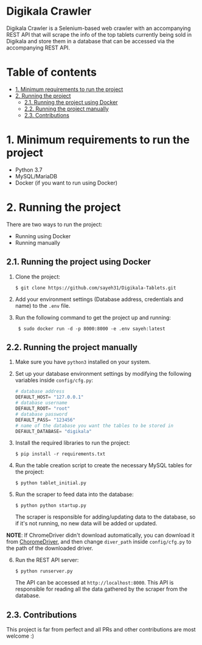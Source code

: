 # Digikala Crawler
Digikala Crawler is a Selenium-based web crawler with an accompanying REST API that will scrape the info of the top tablets currently being sold in Digikala and store them in a database that can be accessed via the accompanying REST API.

# Table of contents
- [1. Minimum requirements to run the project](#1-minimum-requirements-to-run-the-project)
- [2. Running the project](#2-running-the-project)
  - [2.1. Running the project using Docker](#21-running-the-project-using-docker)
  - [2.2. Running the project manually](#22-running-the-project-manually)
  - [2.3. Contributions](#23-contributions)

# 1. Minimum requirements to run the project
- Python 3.7
- MySQL/MariaDB
- Docker (if you want to run using Docker)

# 2. Running the project
There are two ways to run the project:
- Running using Docker
- Running manually

## 2.1. Running the project using Docker
 1. Clone the project:
    ```console
    $ git clone https://github.com/sayeh31/Digikala-Tablets.git
    ```

 2. Add your environment settings (Database address, credentials and name) to the `.env` file.

 3. Run the following command to get the project up and running:
    ```console
     $ sudo docker run -d -p 8000:8000 -e .env sayeh:latest
    ```


## 2.2. Running the project manually
1. Make sure you have `python3` installed on your system.

2. Set up your database environment settings by modifying the following variables inside `config/cfg.py`:
   ```python
   # database address
   DEFAULT_HOST= "127.0.0.1"
   # database username
   DEFAULT_ROOT= "root"
   # database password
   DEFAULT_PASS= "123456"
   # name of the database you want the tables to be stored in
   DEFAULT_DATABASE= "digikala"
   ```
3. Install the required libraries to run the project:
    ```console
    $ pip install -r requirements.txt
    ```

4. Run the table creation script to create the necessary MySQL tables for the project:
    ```console
    $ python tablet_initial.py
    ```

5. Run the scraper to feed data into the database:
    ```console
    $ python python startup.py
    ```
    The scraper is responsible for adding/updating data to the database, so if it's not running, no new data will be added or updated.
    
**NOTE**: If ChromeDriver didn't download automatically, you can download it from [ChoromeDriver](https://chromedriver.chromium.org/downloads), and then change `diver_path` inside `config/cfg.py` to the path of the downloaded driver.

6. Run the REST API server:
    ```console
    $ python runserver.py
    ```
    The API can be accessed at `http://localhost:8000`.‌ This API is responsible for reading all the data gathered by the scraper from the database.

## 2.3. Contributions
This project is far from perfect and all PRs and other contributions are most welcome :)

